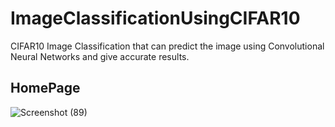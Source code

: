 # ImageClassificationUsingCIFAR10
CIFAR10 Image Classification that can predict the image using Convolutional Neural Networks and give accurate results.

## HomePage
![Screenshot (89)](https://user-images.githubusercontent.com/80078725/206829927-43c21cd3-0d1c-4243-bf69-26d5ddeedca9.png)
